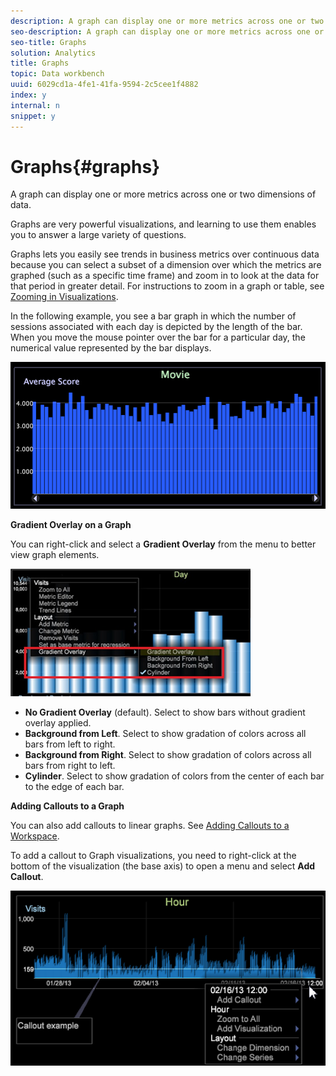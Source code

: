 ```yaml
---
description: A graph can display one or more metrics across one or two dimensions of data.
seo-description: A graph can display one or more metrics across one or two dimensions of data.
seo-title: Graphs
solution: Analytics
title: Graphs
topic: Data workbench
uuid: 6029cd1a-4fe1-41fa-9594-2c5cee1f4882
index: y
internal: n
snippet: y
---
```


# Graphs{#graphs}

A graph can display one or more metrics across one or two dimensions of data.

 Graphs are very powerful visualizations, and learning to use them enables you to answer a large variety of questions.

Graphs lets you easily see trends in business metrics over continuous data because you can select a subset of a dimension over which the metrics are graphed (such as a specific time frame) and zoom in to look at the data for that period in greater detail. For instructions to zoom in a graph or table, see [Zooming in Visualizations](../../../../home/c-get-started/c-vis/c-zoom-vis.md#concept-7e33670bb5344f78a316f1a84cc20530).

In the following example, you see a bar graph in which the number of sessions associated with each day is depicted by the length of the bar. When you move the mouse pointer over the bar for a particular day, the numerical value represented by the bar displays.

![](assets/vis_Graph.png)

**Gradient Overlay on a Graph**

You can right-click and select a **Gradient Overlay** from the menu to better view graph elements.

![](assets/6_51_gradient_graph.png)

* **No Gradient Overlay** (default). Select to show bars without gradient overlay applied. 
* **Background from Left**. Select to show gradation of colors across all bars from left to right. 
* **Background from Right**. Select to show gradation of colors across all bars from right to left. 
* **Cylinder**. Select to show gradation of colors from the center of each bar to the edge of each bar.

**Adding Callouts to a Graph**

You can also add callouts to linear graphs. See [Adding Callouts to a Workspace](../../../../home/c-get-started/c-vis/c-call-wkspc.md#concept-212b09e763044d938987b4a9c658adc0).

To add a callout to Graph visualizations, you need to right-click at the bottom of the visualization (the base axis) to open a menu and select **Add Callout**.

![](assets/visualization_callout_linegraph.png)

